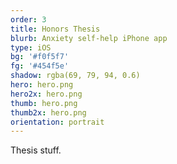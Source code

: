 ```yaml
---
order: 3
title: Honors Thesis
blurb: Anxiety self-help iPhone app
type: iOS
bg: '#f0f5f7'
fg: '#454f5e'
shadow: rgba(69, 79, 94, 0.6)
hero: hero.png
hero2x: hero.png
thumb: hero.png
thumb2x: hero.png
orientation: portrait
---
```


Thesis stuff.